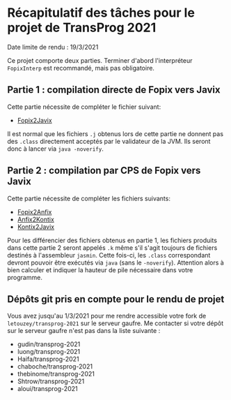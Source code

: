 Récapitulatif des tâches pour le projet de TransProg 2021
=========================================================

Date limite de rendu : 19/3/2021

Ce projet comporte deux parties. Terminer d'abord l'interpréteur `FopixInterp` est recommandé, mais pas obligatoire.

## Partie 1 : compilation directe de Fopix vers Javix

Cette partie nécessite de compléter le fichier suivant:

- [Fopix2Javix](../src/main/scala/trac/transl/Fopix2Javix.scala)

Il est normal que les fichiers `.j` obtenus lors de cette partie ne donnent pas des `.class` directement acceptés par le validateur de la JVM. Ils seront donc à lancer via `java -noverify`.

## Partie 2 : compilation par CPS de Fopix vers Javix

Cette partie nécessite de compléter les fichiers suivants:

- [Fopix2Anfix](../src/main/scala/trac/transl/Fopix2Anfix.scala)
- [Anfix2Kontix](../src/main/scala/trac/transl/Anfix2Kontix.scala)
- [Kontix2Javix](../src/main/scala/trac/transl/Kontix2Javix.scala)

Pour les différencier des fichiers obtenus en partie 1, les fichiers produits dans cette partie 2 seront appelés `.k` même s'il s'agit toujours de fichiers destinés à l'assembleur `jasmin`. Cette fois-ci, les `.class` correspondant devront pouvoir être exécutés via `java` (sans le `-noverify`). Attention alors à bien calculer et indiquer la hauteur de pile nécessaire dans votre programme.

## Dépôts git pris en compte pour le rendu de projet

Vous avez jusqu'au 1/3/2021 pour me rendre accessible votre fork de `letouzey/transprog-2021` sur le serveur gaufre.
Me contacter si votre dépôt sur le serveur gaufre n'est pas dans la liste suivante :

- gudin/transprog-2021
- luong/transprog-2021
- Haifa/transprog-2021
- chaboche/transprog-2021
- thebinome/transprog-2021
- Shtrow/transprog-2021
- aloui/transprog-2021
